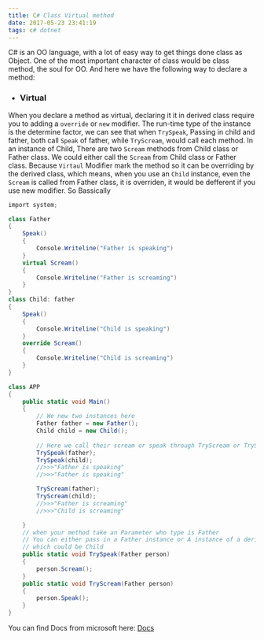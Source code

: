```yaml
---
title: C# Class Virtual method 
date: 2017-05-23 23:41:19
tags: c# dotnet
---
```

C# is an OO language, with a lot of easy way to get things done class as Object.
One of the most important character of class would be class method,  the soul for OO.
And here we have the following way to declare a method:

* ### Virtual

When you declare a method as virtual,  declaring it it in derived class require you to adding a `override` or `new` modifier. The run-time type of the instance is the determine factor, we can see that when `TrySpeak`, 
Passing in child and father, both call `Speak` of father, while `TryScream`, would call each method. In an instance of Child, There are two `Scream` methods from Child class or Father class. We could either call the `Scream`  from Child class or Father class.
Because `Virtaul` Modifier mark the method so it can be overriding by the derived class, which means, when you use an `Child` instance, even the `Scream` is called from Father class, it is overriden, it would be defferent if you use new modifier. So Bassically  

```C#
import system;

class Father
{
    Speak()
    {
      	Console.Writeline("Father is speaking")	
    }
    virtual Scream()
    {
      	Console.Writeline("Father is screaming")	
    }
}
class Child: father
{
    Speak()
    {
      	Console.Writeline("Child is speaking")	
    }
    override Scream()
    {
      	Console.Writeline("Child is screaming")	
    }
}

class APP
{
    public static void Main()
    {
        // We new two instances here
        Father father = new Father();
        Child child = new Child();
        
        // Here we call their scream or speak through TryScream or TrySpeak
        TrySpeak(father);
        TrySpeak(child);
        //>>>"Father is speaking"
        //>>>"Father is speaking"

        TryScream(father);
        TryScream(child);
        //>>>"Father is screaming"
        //>>>"Child is screaming"

    }
    // when your method take an Parameter who type is Father
    // You can either pass in a Father instance or A instance of a derived Class from Father
    // which could be Child
    public static void TrySpeak(Father person)
    {
        person.Scream();
    }
    public static void TryScream(Father person)
    {
        person.Speak();
    }
}
```
You can find Docs from microsoft here:
[Docs](https://docs.microsoft.com/en-us/dotnet/articles/csharp/tour-of-csharp/classes-and-objects)
